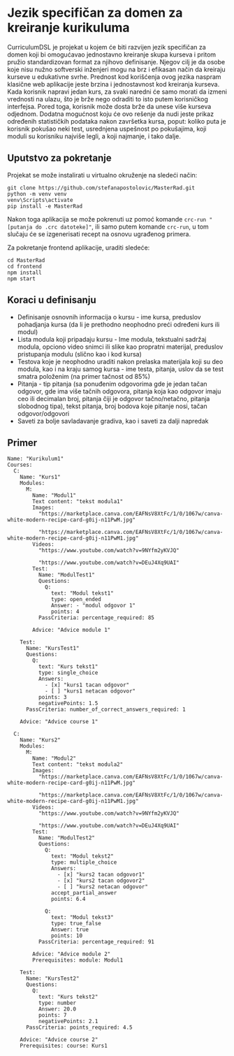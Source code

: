 # Jezik specifičan za domen za kreiranje kurikuluma

CurriculumDSL je projekat u kojem će biti razvijen jezik specifičan za domen koji bi omogućavao jednostavno kreiranje skupa kurseva i pritom pružio standardizovan format za njihovo definisanje. Njegov cilj je da osobe koje nisu nužno softverski inženjeri mogu na brz i efikasan način da kreiraju kurseve u edukativne svrhe. Prednost kod korišćenja ovog jezika naspram klasične web aplikacije jeste brzina i jednostavnost kod kreiranja kurseva. Kada korisnik napravi jedan kurs, za svaki naredni će samo morati da izmeni vrednosti na ulazu, što je brže nego odraditi to isto putem korisničkog interfejsa. Pored toga, korisnik može dosta brže da unese više kurseva odjednom. Dodatna mogućnost koju će ovo rešenje da nudi jeste prikaz određenih statističkih podataka nakon završetka kursa, poput: koliko puta je korisnik pokušao neki test, usrednjena uspešnost po pokušajima, koji moduli su korisniku najviše legli, a koji najmanje, i tako dalje.

## Uputstvo za pokretanje
Projekat se može instalirati u virtualno okruženje na sledeći način:

```
git clone https://github.com/stefanapostolovic/MasterRad.git
python -m venv venv
venv\Scripts\activate
pip install -e MasterRad
```
Nakon toga aplikacija se može pokrenuti uz pomoć komande ```crc-run "[putanja do .crc datoteke]"```, ili samo putem komande ```crc-run```, u tom slučaju će se izgenerisati recept na osnovu ugrađenog primera.

Za pokretanje frontend aplikacije, uraditi sledeće:

```
cd MasterRad
cd frontend
npm install
npm start
```
## Koraci u definisanju

* Definisanje osnovnih informacija o kursu - ime kursa, preduslov pohadjanja kursa (da li je prethodno neophodno preći određeni kurs ili modul)
* Lista modula koji pripadaju kursu - Ime modula, tekstualni sadržaj modula, opciono video snimci ili slike kao propratni materijal, preduslov pristupanja modulu (slično kao i kod kursa)
* Testova koje je neophodno uraditi nakon prelaska materijala koji su deo modula, kao i na kraju samog kursa - ime testa, pitanja, uslov da se test smatra položenim (na primer tačnost od 85%)
* Pitanja - tip pitanja (sa ponuđenim odgovorima gde je jedan tačan odgovor, gde ima više tačnih odgovora, pitanja koja kao odgovor imaju ceo ili decimalan broj, pitanja čiji je odgovor tačno/netačno, pitanja slobodnog tipa), tekst pitanja, broj bodova koje pitanje nosi, tačan odgovor/odgovori
* Saveti za bolje savladavanje gradiva, kao i saveti za dalji napredak

## Primer

```
Name: "Kurikulum1"
Courses:
  C:
    Name: "Kurs1"
    Modules:
      M:
        Name: "Modul1"
        Text content: "tekst modula1"
        Images: 
          "https://marketplace.canva.com/EAFNsV8XtFc/1/0/1067w/canva-white-modern-recipe-card-g0ij-n11PwM.jpg"

          "https://marketplace.canva.com/EAFNsV8XtFc/1/0/1067w/canva-white-modern-recipe-card-g0ij-n11PwM1.jpg"
        Videos:
          "https://www.youtube.com/watch?v=9NYfm2yKVJQ"

          "https://www.youtube.com/watch?v=DEuJ4Xq9UAI"
        Test:
          Name: "ModulTest1"
          Questions:
            Q:
              text: "Modul tekst1"
              type: open_ended
              Answer: - "modul odgovor 1"
              points: 4
          PassCriteria: percentage_required: 85

        Advice: "Advice module 1"
    
    Test:
      Name: "KursTest1"
      Questions:
        Q:
          text: "Kurs tekst1"
          type: single_choice
          Answers:
            - [x] "kurs1 tacan odgovor"
            - [ ] "kurs1 netacan odgovor"
          points: 3
          negativePoints: 1.5
      PassCriteria: number_of_correct_answers_required: 1
    
    Advice: "Advice course 1"

  C:
    Name: "Kurs2"
    Modules:
      M:
        Name: "Modul2"
        Text content: "tekst modula2"
        Images: 
          "https://marketplace.canva.com/EAFNsV8XtFc/1/0/1067w/canva-white-modern-recipe-card-g0ij-n11PwM.jpg"

          "https://marketplace.canva.com/EAFNsV8XtFc/1/0/1067w/canva-white-modern-recipe-card-g0ij-n11PwM1.jpg"
        Videos:
          "https://www.youtube.com/watch?v=9NYfm2yKVJQ"

          "https://www.youtube.com/watch?v=DEuJ4Xq9UAI"
        Test:
          Name: "ModulTest2"
          Questions:
            Q:
              text: "Modul tekst2"
              type: multiple_choice
              Answers:
                - [x] "kurs2 tacan odgovor1"
                - [x] "kurs2 tacan odgovor2"
                - [ ] "kurs2 netacan odgovor"
              accept_partial_answer
              points: 6.4

            Q:
              text: "Modul tekst3"
              type: true_false
              Answer: true
              points: 10
          PassCriteria: percentage_required: 91

        Advice: "Advice module 2"
        Prerequisites: module: Modul1
    
    Test:
      Name: "KursTest2"
      Questions:
        Q:
          text: "Kurs tekst2"
          type: number
          Answer: 20.0
          points: 7
          negativePoints: 2.1
      PassCriteria: points_required: 4.5
    
    Advice: "Advice course 2"
    Prerequisites: course: Kurs1

```
